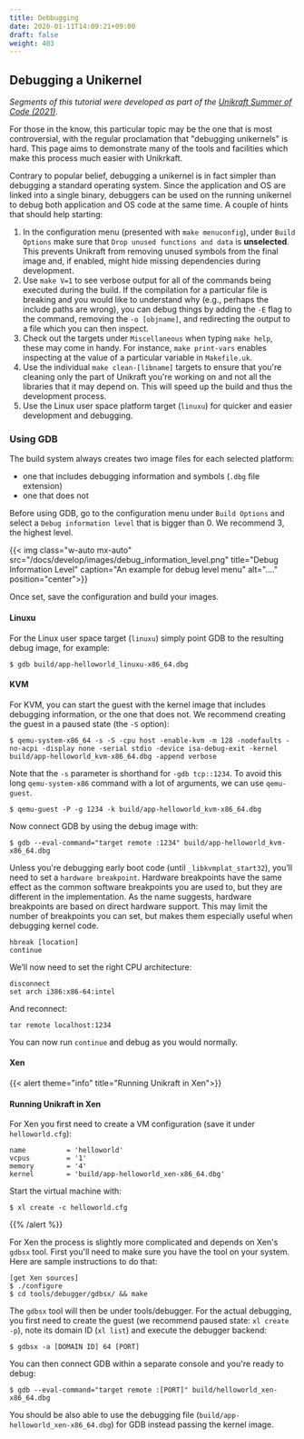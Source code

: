 ```yaml
---
title: Debbugging
date: 2020-01-11T14:09:21+09:00
draft: false
weight: 403
---
```


## Debugging a Unikernel

_Segments of this tutorial were developed as part of the [Unikraft Summer of Code (2021)](https://usoc21.unikraft.org)_.

For those in the know, this particular topic may be the one that is most controversial, with the regular proclamation that "debugging unikernels" is hard.
This page aims to demonstrate many of the tools and facilities which make this process much easier with Unikrkaft.

Contrary to popular belief, debugging a unikernel is in fact simpler than debugging a standard operating system.
Since the application and OS are linked into a single binary, debuggers can be used on the running unikernel to debug both application and OS code at the same time.
A couple of hints that should help starting:

1. In the configuration menu (presented with `make menuconfig`), under `Build Options` make sure that `Drop unused functions and data` is **unselected**.
   This prevents Unikraft from removing unused symbols from the final image and, if enabled, might hide missing dependencies during development.
2. Use `make V=1` to see verbose output for all of the commands being executed during the build.
   If the compilation for a particular file is breaking and you would like to understand why (e.g., perhaps the include paths are wrong), you can debug things by adding the `-E` flag to the command, removing the `-o [objname]`, and redirecting the output to a file which you can then inspect.
3. Check out the targets under `Miscellaneous` when typing `make help`, these may come in handy.
   For instance, `make print-vars` enables inspecting at the value of a particular variable in `Makefile.uk`.
4. Use the individual `make clean-[libname]` targets to ensure that you're cleaning only the part of Unikraft you're working on and not all the libraries that it may depend on.
   This will speed up the build and thus the development process.
5. Use the Linux user space platform target (`linuxu`) for quicker and easier development and debugging.

### Using GDB

The build system always creates two image files for each selected platform:

- one that includes debugging information and symbols (`.dbg` file extension)
- one that does not

Before using GDB, go to the configuration menu under `Build Options` and select a `Debug information level` that is bigger than 0.
We recommend 3, the highest level.

{{< img
    class="w-auto mx-auto"
    src="/docs/develop/images/debug_information_level.png"
    title="Debug Information Level"
    caption="An example for debug level menu"
    alt="...."
    position="center">}}

Once set, save the configuration and build your images.

#### Linuxu

For the Linux user space target (`linuxu`) simply point GDB to the resulting debug image, for example:


```
$ gdb build/app-helloworld_linuxu-x86_64.dbg
```

#### KVM

For KVM, you can start the guest with the kernel image that includes debugging information, or the one that does not.
We recommend creating the guest in a paused state (the `-S` option):


```
$ qemu-system-x86_64 -s -S -cpu host -enable-kvm -m 128 -nodefaults -no-acpi -display none -serial stdio -device isa-debug-exit -kernel build/app-helloworld_kvm-x86_64.dbg -append verbose
```

Note that the `-s` parameter is shorthand for `-gdb tcp::1234`.
To avoid this long `qemu-system-x86` command with a lot of arguments, we can use `qemu-guest`.


```
$ qemu-guest -P -g 1234 -k build/app-helloworld_kvm-x86_64.dbg
```

Now connect GDB by using the debug image with:


```
$ gdb --eval-command="target remote :1234" build/app-helloworld_kvm-x86_64.dbg
```

Unless you're debugging early boot code (until `_libkvmplat_start32`), you’ll need to set a `hardware breakpoint`.
Hardware breakpoints have the same effect as the common software breakpoints you are used to, but they are different in the implementation.
As the name suggests, hardware breakpoints are based on direct hardware support.
This may limit the number of breakpoints you can set, but makes them especially useful when debugging kernel code.


```
hbreak [location]
continue
```

We’ll now need to set the right CPU architecture:


```
disconnect
set arch i386:x86-64:intel
```

And reconnect:


```
tar remote localhost:1234
```

You can now run `continue` and debug as you would normally.

#### Xen


{{< alert theme="info" title="Running Unikraft in Xen">}}
#### Running Unikraft in Xen

For Xen you first need to create a VM configuration (save it under `helloworld.cfg`):


```
name          = 'helloworld'
vcpus         = '1'
memory        = '4'
kernel        = 'build/app-helloworld_xen-x86_64.dbg'
```

Start the virtual machine with:


```
$ xl create -c helloworld.cfg
```

{{% /alert %}}


For Xen the process is slightly more complicated and depends on Xen's `gdbsx` tool.
First you'll need to make sure you have the tool on your system.
Here are sample instructions to do that:


```
[get Xen sources]
$ ./configure
$ cd tools/debugger/gdbsx/ && make
```

The `gdbsx` tool will then be under tools/debugger.
For the actual debugging, you first need to create the guest (we recommend paused state: `xl create -p`), note its domain ID (`xl list`) and execute the debugger backend:


```
$ gdbsx -a [DOMAIN ID] 64 [PORT]
```

You can then connect GDB within a separate console and you're ready to debug:


```
$ gdb --eval-command="target remote :[PORT]" build/helloworld_xen-x86_64.dbg
```

You should be also able to use the debugging file (`build/app-helloworld_xen-x86_64.dbg`) for GDB instead passing the kernel image.

